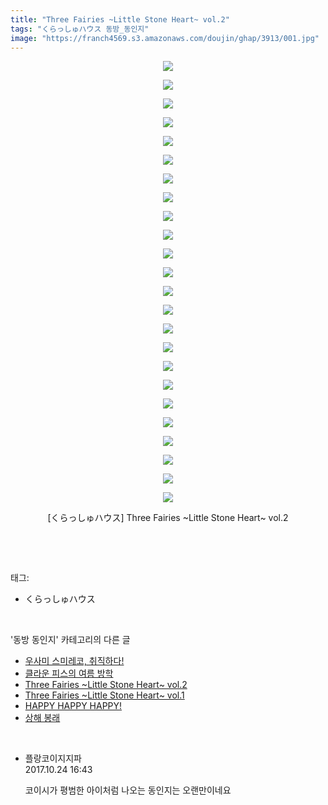 ```yaml
---
title: "Three Fairies ~Little Stone Heart~ vol.2"
tags: "くらっしゅハウス 동방_동인지"
image: "https://franch4569.s3.amazonaws.com/doujin/ghap/3913/001.jpg"
---
```

<div class="article">
<p style="text-align: center; clear: none; float: none;"><img src="{{ site.imgserver2 }}/ghap/3913/001.jpg"/></p>
<p style="text-align: center; clear: none; float: none;"><img src="{{ site.imgserver2 }}/ghap/3913/002.jpg"/></p>
<p style="text-align: center; clear: none; float: none;"><img src="{{ site.imgserver2 }}/ghap/3913/003.jpg"/></p>
<p style="text-align: center; clear: none; float: none;"><img src="{{ site.imgserver2 }}/ghap/3913/004.jpg"/></p>
<p style="text-align: center; clear: none; float: none;"><img src="{{ site.imgserver2 }}/ghap/3913/005.jpg"/></p>
<p style="text-align: center; clear: none; float: none;"><img src="{{ site.imgserver2 }}/ghap/3913/006.jpg"/></p>
<p style="text-align: center; clear: none; float: none;"><img src="{{ site.imgserver2 }}/ghap/3913/007.jpg"/></p>
<p style="text-align: center; clear: none; float: none;"><img src="{{ site.imgserver2 }}/ghap/3913/008.jpg"/></p>
<p style="text-align: center; clear: none; float: none;"><img src="{{ site.imgserver2 }}/ghap/3913/009.jpg"/></p>
<p style="text-align: center; clear: none; float: none;"><img src="{{ site.imgserver2 }}/ghap/3913/010.jpg"/></p>
<p style="text-align: center; clear: none; float: none;"><img src="{{ site.imgserver2 }}/ghap/3913/011.jpg"/></p>
<p style="text-align: center; clear: none; float: none;"><img src="{{ site.imgserver2 }}/ghap/3913/012.jpg"/></p>
<p style="text-align: center; clear: none; float: none;"><img src="{{ site.imgserver2 }}/ghap/3913/013.jpg"/></p>
<p style="text-align: center; clear: none; float: none;"><img src="{{ site.imgserver2 }}/ghap/3913/014.jpg"/></p>
<p style="text-align: center; clear: none; float: none;"><img src="{{ site.imgserver2 }}/ghap/3913/015.jpg"/></p>
<p style="text-align: center; clear: none; float: none;"><img src="{{ site.imgserver2 }}/ghap/3913/016.jpg"/></p>
<p style="text-align: center; clear: none; float: none;"><img src="{{ site.imgserver2 }}/ghap/3913/017.jpg"/></p>
<p style="text-align: center; clear: none; float: none;"><img src="{{ site.imgserver2 }}/ghap/3913/018.jpg"/></p>
<p style="text-align: center; clear: none; float: none;"><img src="{{ site.imgserver2 }}/ghap/3913/019.jpg"/></p>
<p style="text-align: center; clear: none; float: none;"><img src="{{ site.imgserver2 }}/ghap/3913/020.jpg"/></p>
<p style="text-align: center; clear: none; float: none;"><img src="{{ site.imgserver2 }}/ghap/3913/021.jpg"/></p>
<p style="text-align: center; clear: none; float: none;"><img src="{{ site.imgserver2 }}/ghap/3913/022.jpg"/></p>
<p style="text-align: center; clear: none; float: none;"><img src="{{ site.imgserver2 }}/ghap/3913/023.jpg"/></p>
<p style="text-align: center; clear: none; float: none;"><img src="{{ site.imgserver2 }}/ghap/3913/024.jpg"/></p>
<p style="text-align: center; clear: none; float: none;">[くらっしゅハウス] Three Fairies ~Little Stone Heart~ vol.2</p>
<p><br/></p>
</div><br/>
<div class="tagTrail">
<p>태그: </p>
<ul>
<li>くらっしゅハウス</li>
</ul>
</div><br/>
<div class="another">
<p>'동방 동인지' 카테고리의 다른 글</p>
<ul>
<li><a href="/ghap_3916">우사미 스미레코, 취직하다!</a></li>
<li><a href="/ghap_3914">클라운 피스의 여름 방학</a></li>
<li><a href="/ghap_3913">Three Fairies ~Little Stone Heart~ vol.2</a></li>
<li><a href="/ghap_3912">Three Fairies ~Little Stone Heart~ vol.1</a></li>
<li><a href="/ghap_3911">HAPPY HAPPY HAPPY!</a></li>
<li><a href="/ghap_3910">상해 봉래</a></li>
</ul>
</div><br/>
<div class="cb_module cb_fluid">
<div class="cb_wrt cb_profile">
<div class="comment">
<ul>
<li class="cb_thumb_off" id="comment15113441">
<div class="cb_comment_area">
<div class="cb_info_area">
<div class="cb_section">
<span class="cb_nick_name">플랑코이지지파</span>
</div>
<div class="cb_section">
<span class="cb_date">2017.10.24 16:43 </span>
</div>
</div>
<div class="cb_dsc_comment">
<p class="cb_dsc">
											코이시가 평범한 아이처럼 나오는 동인지는 오랜만이네요
										</p>
</div>
</div></li>
</ul>
</div>
</div><!-- commentList close -->
</div><br/>
